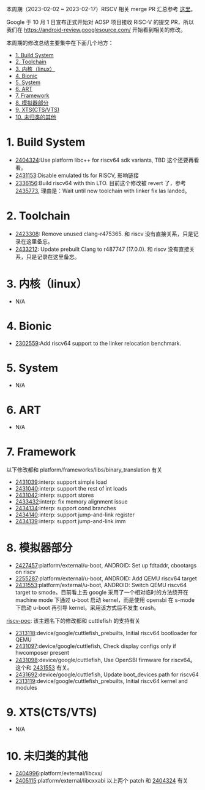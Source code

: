 
本周期（2023-02-02 ~ 2023-02-17）RISCV 相关 merge PR 汇总参考 [这里][1]。

Google 于 10 月 1 日宣布正式开始对 AOSP 项目接收 RISC-V 的提交 PR，所以我们在 <https://android-review.googlesource.com/> 开始看到相关的修改。

本周期的修改总结主要集中在下面几个地方：

<!-- TOC -->

- [1. Build System](#1-build-system)
- [2. Toolchain](#2-toolchain)
- [3. 内核（linux）](#3-内核linux)
- [4. Bionic](#4-bionic)
- [5. System](#5-system)
- [6. ART](#6-art)
- [7. Framework](#7-framework)
- [8. 模拟器部分](#8-模拟器部分)
- [9. XTS(CTS/VTS)](#9-xtsctsvts)
- [10. 未归类的其他](#10-未归类的其他)

<!-- /TOC -->

# 1. Build System

- [2404324][2404324]:Use platform libc++ for riscv64 sdk variants, TBD 这个还要再看看。
- [2431153][2431153]:Disable emulated tls for RISCV, 影响链接
- [2336156][2336156]:Build riscv64 with thin LTO. 目前这个修改被 revert 了，参考 [2435773][2435773], 理由是：Wait until new toolchain with linker fix las landed。

# 2. Toolchain

- [2423308][2423308]: Remove unused clang-r475365. 和 riscv 没有直接关系，只是记录在这里备忘。
- [2433212][2433212]: Update prebuilt Clang to r487747 (17.0.0). 和 riscv 没有直接关系，只是记录在这里备忘。

# 3. 内核（linux）

- N/A

# 4. Bionic

- [2302559][2302559]:Add riscv64 support to the linker relocation benchmark.

# 5. System

- N/A

# 6. ART

- N/A

# 7. Framework

以下修改都和 platform/frameworks/libs/binary_translation 有关
- [2431039][2431039]:interp: support simple load
- [2431040][2431040]:interp: support the rest of int loads
- [2431042][2431042]:interp: support stores
- [2433432][2433432]:interp: fix memory alignment issue
- [2434134][2434134]:interp: support cond branches
- [2434140][2434140]:interp: support jump-and-link register
- [2434139][2434139]:interp: support jump-and-link imm

# 8. 模拟器部分

- [2427457][2427457]:platform/external/u-boot, ANDROID: Set up fdtaddr, cbootargs on riscv
- [2255287][2255287]:platform/external/u-boot, ANDROID: Add QEMU riscv64 target
- [2431553][2431553]:platform/external/u-boot, ANDROID: Switch QEMU riscv64 target to smode。目前看上去 google 采用了一个相对临时的方法绕开在 machine mode 下通过 u-boot 启动 kernel，而是使用 opensbi 在 s-mode 下启动 u-boot 再引导 kernel。采用该方式后不发生 crash。

[riscv-poc][riscv-poc]: 该主题名下的修改都和 cuttlefish 的支持有关
- [2313118][2313118]:device/google/cuttlefish_prebuilts, Initial riscv64 bootloader for QEMU
- [2431097][2431097]:device/google/cuttlefish, Check display configs only if hwcomposer present
- [2431098][2431098]:device/google/cuttlefish, Use OpenSBI firmware for riscv64。这个和 [2431553][2431553] 有关。
- [2431692][2431692]:device/google/cuttlefish, Update boot_devices path for riscv64
- [2313119][2313119]:device/google/cuttlefish_prebuilts, Initial riscv64 kernel and modules

# 9. XTS(CTS/VTS)

- N/A

# 10. 未归类的其他

- [2404996][2404996]:platform/external/libcxx/
- [2405115][2405115]:platform/external/libcxxabi
  以上两个 patch 和 [2404324][2404324] 有关

[1]: https://unicornx.github.io/android-review/aosp-riscv-2023-02-17.html

[2404324]:https://android-review.googlesource.com/c/platform/build/soong/+/2404324
[2404996]:https://android-review.googlesource.com/c/platform/external/libcxx/+/2404996
[2405115]:https://android-review.googlesource.com/c/platform/external/libcxxabi/+/2405115
[2302559]:https://android-review.googlesource.com/c/platform/bionic/+/2302559
[2423308]:https://android-review.googlesource.com/c/platform/prebuilts/clang/host/linux-x86/+/2423308
[2431039]:https://android-review.googlesource.com/c/platform/frameworks/libs/binary_translation/+/2431039
[2431040]:https://android-review.googlesource.com/c/platform/frameworks/libs/binary_translation/+/2431040
[2431042]:https://android-review.googlesource.com/c/platform/frameworks/libs/binary_translation/+/2431042
[2431153]:https://android-review.googlesource.com/c/platform/build/soong/+/2431153
[2433432]:https://android-review.googlesource.com/c/platform/frameworks/libs/binary_translation/+/2433432
[2427457]:https://android-review.googlesource.com/c/platform/external/u-boot/+/2427457
[2255287]:https://android-review.googlesource.com/c/platform/external/u-boot/+/2255287
[2433212]:https://android-review.googlesource.com/c/platform/prebuilts/clang/host/linux-x86/+/2433212
[2336156]:https://android-review.googlesource.com/c/platform/build/soong/+/2336156
[2435773]:https://android-review.googlesource.com/c/platform/build/soong/+/2435773
[2313118]:https://android-review.googlesource.com/c/device/google/cuttlefish_prebuilts/+/2313118
[riscv-poc]:https://android-review.googlesource.com/q/topic:%22riscv-poc%22
[2431097]:https://android-review.googlesource.com/c/device/google/cuttlefish/+/2431097
[2431098]:https://android-review.googlesource.com/c/device/google/cuttlefish/+/2431098
[2431692]:https://android-review.googlesource.com/c/device/google/cuttlefish/+/2431692
[2313119]:https://android-review.googlesource.com/c/device/google/cuttlefish_prebuilts/+/2313119
[2431553]:https://android-review.googlesource.com/c/platform/external/u-boot/+/2431553
[2434134]:https://android-review.googlesource.com/c/platform/frameworks/libs/binary_translation/+/2434134
[2434140]:https://android-review.googlesource.com/c/platform/frameworks/libs/binary_translation/+/2434140
[2434139]:https://android-review.googlesource.com/c/platform/frameworks/libs/binary_translation/+/2434139